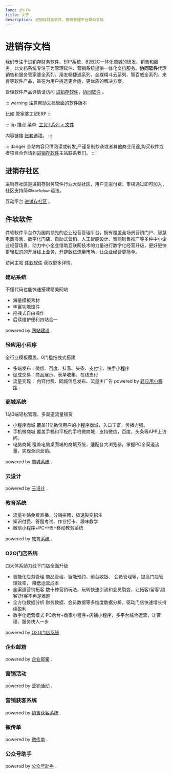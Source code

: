 ```yaml
---
lang: zh-CN
title: 关于
description: 进销存财务软件，营销管理平台帮助文档
---
```

# 进销存文档
我们专注于进销存财务软件、ERP系统、B2B2C一体化商城的研发、销售和服务，此文档系统专注于为管理软件、营销系统提供一体化文档服务。**协同软件**代理销售和服务管家婆全系列、用友畅捷通系列、金蝶精斗云系列、智百威全系列、来肯等软件产品，旨在为用户挑选更合适、更优质的解决方案。

管理软件产品详情请访问 [进销存软件](http://www.jxcsoft.cn)，[协同软件](http://www.jxcchina.net) 。

::: warning 注意帮助文档里面的软件版本

比如  管家婆工贸ERP<Badge text="v21.5"/>
:::

::: tip 描点
菜单: [工贸T系列 > 文件](../../help/gjp/cm/t/wj.md)

内容链接 [账套选项](../../help/gjp/cm/t/wj.md#账套选项)。
:::


::: danger
全站内容只供阅读或转发,严谨复制抄袭或者其他商业用途,购买软件或者项目合作请到[进销存软件](http://www.jxcsoft.cn)主站联系我们。
:::

## 进销存社区

进销存社区是进销存财务软件行业大型社区，用户无需付费、审核通过即可加入，社区支持简单`markdown`语法。

互动平台 [进销存社区](http://jxcsq.com) 。

## 件软软件

件软软件平台作为国内领先的企业经营管理平台，拥有覆盖全场景营销门户、智慧电商零售、数字化门店、自助式营销、人工智能设计、智能销售推广等多种中小企业经营场景，助力中小企业借助互联网技术的力量进行数字化经营升级，更好更快更轻松的的开展线上业务，开辟数亿流量市场，让企业经营更简单。

访问主站 [件软软件](http://alllla.cn) 获取更多详情。


### 建站系统
不懂代码也能快速搭建精美网站
- 海量模板素材
- 丰富功能控件
- 拖拽式自由操作
- 后续维护便利四站合一

powered by [网站建设](http://www.alllla.cn/webfunc.jsp) .

### 轻应用小程序
全行业模板覆盖，0门槛拖拽式搭建
- 多端发布：微信、百度、抖音、头条、支付宝、快手小程序
- 促成交易：商品展示、表单收集、在线支付
- 流量变现： 内容付费、同城信息发布、流量主广告
powered by [轻应用小程序](http://www.alllla.cn/qzfunc.jsp) .

### 商城系统
1站3端轻松管理，多渠道流量铺货
- 小程序商城
覆盖11亿微信用户的小程序商城，入口丰富，传播力强。
- 手机微商城
覆盖手机和平板的手机微商城，支持微信，百度，头条等APP上访问。
- 电脑商城
覆盖电脑桌面端的商城系统，适配各大浏览器，掌握PC全渠道流量，实现全网营销。

powered by [商城系统](http://www.alllla.cn/mallfunc.jsp) .

### 云设计

powered by [云设计](http://www.alllla.cn/ktu.jsp) .

### 教育系统
- 流量补贴免费直播，分销拼团，极速裂变招生
- 知识付费、答题考试、作业打卡、趣味教学
- 微信小程序+PC+H5+移动教务系统

powered by [教育系统](http://www.alllla.cn/edu.jsp) .

### O2O门店系统
四大体系助力线下门店全面升级
- 智能化店务管理
商品管理、智能预约、前台收银、 会员管理等，提高门店管理效率， 降低运营成本
- 全渠道营销拓客
数十种营销玩法，玩转快速引流和会员裂变，让拓客\留客\锁客\升客不再是难题
- 全方位数据分析
财务数据、会员数据等多维度数据分析，驱动门店快速增长持续盈利
- 数字化运营模式
PC后台+商家小程序+店铺小程序，多平台综合运营，让管理、服务快人一步

powered by [O2O门店系统](http://www.alllla.cn/memberSys.jsp) .

### 企业邮箱

powered by [企业邮箱](http://www.alllla.cn/mailFunction.jsp) .

### 营销活动

powered by [营销活动](http://www.alllla.cn/hdFunction.jsp) .

### 营销获客系统

powered by [销售获客系统](http://www.alllla.cn/saleSys.jsp) .

### 微传单

powered by [微传单](http://www.alllla.cn/flyerFunction.jsp) .

### 公众号助手

powered by [公众号助手](http://www.alllla.cn/wxast.jsp) .
